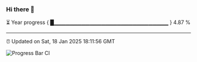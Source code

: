 ### Hi there 👋

⏳ Year progress { █▁▁▁▁▁▁▁▁▁▁▁▁▁▁▁▁▁▁▁▁▁▁▁▁▁▁▁▁▁ } 4.87 %

---

⏰ Updated on Sat, 18 Jan 2025 18:11:56 GMT

![Progress Bar CI](https://github.com/Shyam-Makwana/GitHub-Actions-Demo/workflows/Progress%20Bar%20CI/badge.svg)
